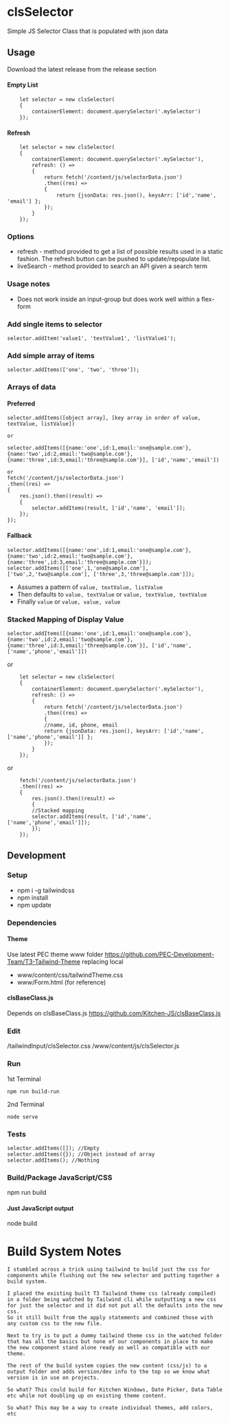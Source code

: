 # clsSelector
Simple JS Selector Class that is populated with json data

## Usage
Download the latest release from the release section

#### Empty List
```
    let selector = new clsSelector(
    {
        containerElement: document.querySelector('.mySelector')
    });
```

#### Refresh
```
    let selector = new clsSelector(
    {
        containerElement: document.querySelector('.mySelector'),
        refresh: () =>
        {
            return fetch('/content/js/selectorData.json')
            .then((res) =>
            {
                return {jsonData: res.json(), keysArr: ['id','name', 'email'] };
            });
        }
    });
```

### Options
- refresh - method provided to get a list of possible results used in a static fashion. The refresh button can be pushed to update/repopulate list.
- liveSearch - method provided to search an API given a search term

### Usage notes
- Does not work inside an input-group but does work well within a flex-form

### Add single items to selector
```selector.addItem('value1', 'textValue1', 'listValue1');```

### Add simple array of items
```selector.addItems(['one', 'two', 'three']);```

### Arrays of data
#### Preferred
```
selector.addItems([object array], [key array in order of value, textValue, listValue])

or

selector.addItems([{name:'one',id:1,email:'one@sample.com'}, {name:'two',id:2,email:'two@sample.com'}, {name:'three',id:3,email:'three@sample.com'}], ['id','name','email'])

or 
fetch('/content/js/selectorData.json')
.then((res) =>
{
    res.json().then((result) =>
    {
        selector.addItems(result, ['id','name', 'email']);
    });
});
```
#### Fallback
```
selector.addItems([{name:'one',id:1,email:'one@sample.com'}, {name:'two',id:2,email:'two@sample.com'}, {name:'three',id:3,email:'three@sample.com'}]);
selector.addItems([['one',1,'one@sample.com'], ['two',2,'two@sample.com'], ['three',3,'three@sample.com']]);
```
- Assumes a pattern of ```value, textValue, listValue```
- Then defaults to ```value, textValue``` or ```value, textValue, textValue```
- Finally ```value``` or ```value, value, value```

### Stacked Mapping of Display Value
```
selector.addItems([{name:'one',id:1,email:'one@sample.com'}, {name:'two',id:2,email:'two@sample.com'}, {name:'three',id:3,email:'three@sample.com'}], ['id','name',['name','phone','email']])
```
or
```
    let selector = new clsSelector(
    {
        containerElement: document.querySelector('.mySelector'),
        refresh: () =>
        {
            return fetch('/content/js/selectorData.json')
            .then((res) =>
            {
            //name, id, phone, email
            return {jsonData: res.json(), keysArr: ['id','name', ['name','phone','email']] };
            });
        }
    });
```
or
```
    fetch('/content/js/selectorData.json')
    .then((res) =>
    {
        res.json().then((result) =>
        {
        //Stacked mapping
        selector.addItems(result, ['id','name', ['name','phone','email']]);
        });
    });
```

## Development

### Setup
- npm i -g tailwindcss
- npm install
- npm update

### Dependencies

#### Theme
Use latest PEC theme www folder https://github.com/PEC-Development-Team/T3-Tailwind-Theme replacing local
- www/content/css/tailwindTheme.css
- www/Form.html (for reference)

#### clsBaseClass.js
Depends on clsBaseClass.js https://github.com/Kitchen-JS/clsBaseClass.js

### Edit
/tailwindInput/clsSelector.css
/www/content/js/clsSelector.js

### Run
1st Terminal
```
npm run build-run
```
2nd Terminal
```
node serve
```

### Tests
```
selector.addItems([]); //Empty
selector.addItems({}); //Object instead of array
selector.addItems(); //Nothing
```

### Build/Package JavaScript/CSS
npm run build

#### Just JavaScript output
node build

# Build System Notes
```
I stumbled across a trick using tailwind to build just the css for components while flushing out the new selector and putting together a build system.

I placed the existing built T3 Tailwind theme css (already compiled) in a folder being watched by Tailwind cli while outputting a new css for just the selector and it did not put all the defaults into the new css.
So it still built from the apply statements and combined those with any custom css to the new file.

Next to try is to put a dummy tailwind theme css in the watched folder that has all the basics but none of our components in place to make the new component stand alone ready as well as compatible with our theme.

The rest of the build system copies the new content (css/js) to a output folder and adds version/dev info to the top so we know what version is in use on projects.

So what? This could build for Kitchen Windows, Date Picker, Data Table etc while not doubling up on existing theme content. 

So what? This may be a way to create individual themes, add colors, etc
```